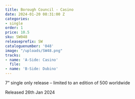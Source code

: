 ```yaml
---
title: Borough Council - Casino
date: 2024-01-20 08:31:00 Z
categories:
- single
order: 1
price: 10.5
sku: SW048
releaseprefix: SW
cataloguenumber: '048'
image: "/uploads/SW48.png"
tracks:
- name: 'A-Side: Casino'
  file: 
- name: 'B-Side: Dubino'
---
```


7” single only release – limited to an edition of 500 worldwide

Released 26th Jan 2024
 




 



